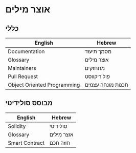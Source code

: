 # אוצר מילים

## כללי

| English                     | Hebrew            |
| --------------------------- | ----------------- |
| Documentation               | מסמך תיעוד        |
| Glossary                    | אוצר מילים        |
| Maintainers                 | מתחזקים           |
| Pull Request                | פול ריקווסט       |
| Object Oriented Programming | תכנות מונחה עצמים |

## מבוסס סולידיטי

| English        | Hebrew     |
| -------------- | ---------- |
| Solidity       | סולידיטי   |
| Glossary       | אוצר מילים |
| Smart Contract | חוזה חכם   |
